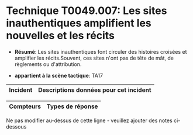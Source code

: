# Technique T0049.007: Les sites inauthentiques amplifient les nouvelles et les récits

* **Résumé**: Les sites inauthentiques font circuler des histoires croisées et amplifier les récits.Souvent, ces sites n'ont pas de tête de mât, de règlements ou d'attribution.

* **appartient à la scène tactique**: TA17


|Incident |Descriptions données pour cet incident |
|-------- |-------------------- |



|Compteurs |Types de réponse |
|-------- |-------------- |


Ne pas modifier au-dessus de cette ligne - veuillez ajouter des notes ci-dessous